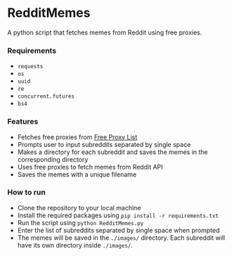 # RedditMemes
A python script that fetches memes from Reddit using free proxies.

### Requirements
- `requests`
- `os`
- `uuid`
- `re`
- `concurrent.futures`
- `bs4`

### Features
- Fetches free proxies from [Free Proxy List](https://free-proxy-list.net/)
- Prompts user to input subreddits separated by single space
- Makes a directory for each subreddit and saves the memes in the corresponding directory
- Uses free proxies to fetch memes from Reddit API
- Saves the memes with a unique filename

### How to run
- Clone the repository to your local machine
- Install the required packages using `pip install -r requirements.txt`
- Run the script using `python RedditMemes.py`
- Enter the list of subreddits separated by single space when prompted
- The memes will be saved in the `./images/` directory. Each subreddit will have its own directory inside `./images/`.
